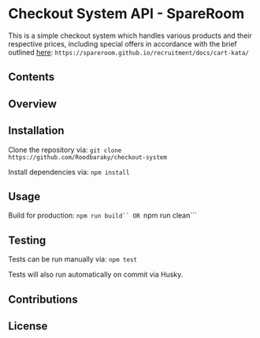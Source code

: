 # Checkout System API - SpareRoom
This is a simple checkout system which handles various products and their respective prices, including special offers in accordance with the brief outlined [here](https://spareroom.github.io/recruitment/docs/cart-kata/):
```https://spareroom.github.io/recruitment/docs/cart-kata/``` 



## Contents



## Overview


## Installation
Clone the repository via:
```git clone https://github.com/Roodbaraky/checkout-system```

Install dependencies via:
```npm install```


## Usage
Build for production:
```npm run build``
OR
```npm run clean```

## Testing
Tests can be run manually via:
```npm test```

Tests will also run automatically on commit via Husky.

## Contributions


## License

